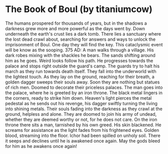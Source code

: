 # The Book of Boul (by titaniumcow)

The humans prospered for thousands of years, but in the shadows a darkness grew more and more powerful as the days went by. Down underneath the earth's crust lies a dark tomb. There lies a sanctuary where the lost dead crawl about, searching for answers and ways to unlock the imprisonment of Boul. One day they will find the key. This cataclysmic event will be know as the sooping. 375 AD: A man walks through a village. His dark robes mixing with the shackles he bears. The sands shifting around him as he goes. Weird looks follow his path. He progresses towards the palace and stops right outside the guard's camp. The guards try to halt his march as they run towards death itself. They fall into the underworld with the lightest touch. As they lay on the ground, reaching for their breath, a golden dagger sweeps their souls away. Soon they are nothing but statues of rich men. Doomed to decorate their priceless palaces. The man goes into the palace, where he  is greeted by an iron throne. The black metal lingers in the corners, ready to strike him down. Heaven's light pierces the metal pedestal as he sends out his revenge, his dagger swiftly turning the living into shining metals. Their souls fading into the darkness as they crawl at the ground, helpless and alone. They are doomed to join his army of undead, whether they are deemed worthy or not, for he does not care. On the iron throne there sits a man, tarnished by his own greed. His skin blackened. He screams for assistance as the light fades from his frightened eyes. Golden blood, streaming into the floor. Ichor had been spilled on unholy soil. There it seeps and declines until he is awakened once again. May the gods bleed for him as he awakens once again!
